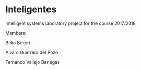 # Inteligentes

Intelligent systems laboratory project for the course 2017/2018

Members:

  Beka Bekeri -

  Alvaro Guerrero del Pozo
  
  Fernando Vallejo Banegas
